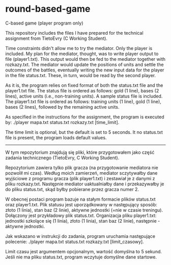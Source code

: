 # round-based-game
C-based game (player program only)

This repository includes the files I have prepared for the technical assignment from TietoEvry (C Working Student).

Time constraints didn't allow me to try the mediator. Only the player is included. My plan for the mediator, thought, was to write player output to file (player1.txt). This output would then be fed to the mediator together with rozkazy.txt. The mediator would update the positions of units and settle the outcomes of the battles, eventually writing the new input data for the player in the file status.txt. These, in turn, would be read by the second player.

As it is, the program relies on fixed format of both the status.txt file and the player1.txt file. The status file is ordered as follows: gold (1 line), bases (2 lines), active units (i.e., non-training units). A sample status file is included. The player1.txt file is ordered as follows: training units (1 line), gold (1 line), bases (2 lines), followed by the remaining active units.

As specified in the instructions for the assignment, the program is executed by: ./player mapa.txt status.txt rozkazy.txt [time_limit].

The time limit is optional, but the default is set to 5 seconds. It no status.txt file is present, the program loads default values.

----

W tym repozytorium znajdują się pliki, które przygotowałem jako część zadania technicznego (TietoEvry, C Working Student).

Repozytorium zawiera tylko plik gracza (na przygotowanie mediatora nie pozwolił mi czas). Według moich zamierzeń, mediator sczytywałby dane wyjściowe z programu gracza (plik player1.txt) i zestawiał je z danymi z pliku rozkazy.txt. Następnie mediator uaktualniałby dane i przekazywałby je do pliku status.txt, skąd byłby pobierane przez gracza numer 2.

W obecnej postaci program bazuje na stałym formacie plików status.txt oraz player1.txt. Plik statusu jest uporządkowany w następujący sposób: złoto (1 linia), stan baz (2 linie), aktywne jednostki (=nie w czasie treningu). Dołączony jest przykładowy plik status.txt. Organizacja pliku player1.txt: jednostki szkolące się (1 linia), złoto (1 linia), stan baz (2 linie), następnie - aktywne jednostki.

Jak wskazano w instrukcji do zadania, program uruchamia następujące polecenie: ./player mapa.txt status.txt rozkazy.txt [limit_czasowy].

Limit czasu jest argumentem opcjonalnym, wartość domyślna to 5 sekund. Jeśli nie ma pliku status.txt, program wczytuje domyślne dane startowe.
